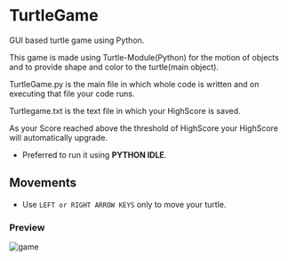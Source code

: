 # TurtleGame
GUI based turtle game using Python.

This game is made using Turtle-Module(Python) for the motion of objects and to provide shape and color to the turtle(main object).

TurtleGame.py is the main file in which whole code is written and on executing that file your code runs.

Turtlegame.txt is the text file in which your HighScore is saved.

As your Score reached above the threshold of HighScore your HighScore will automatically upgrade.

* Preferred to run it using **PYTHON IDLE**.

## Movements

* Use `LEFT or RIGHT ARROW KEYS` only to move your turtle.

### Preview

![game](https://user-images.githubusercontent.com/38592928/73596210-55ef6100-4546-11ea-999d-175250e31f95.png)
